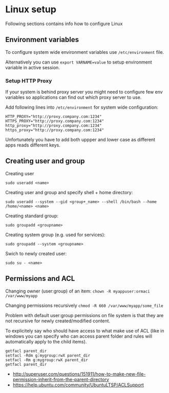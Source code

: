 # Linux setup

Following sections contains info how to configure Linux

## Environment variables

To configure system wide environment variables use `/etc/environment` file.

Alternatively you can use `export VARNAME=value` to setup environment variable in active session.

### Setup HTTP Proxy

If your system is behind proxy server you might need to configure few env variables so applications can 
find out which proxy server to use.

Add following lines into `/etc/environment` for system wide configuration:

```
HTTP_PROXY="http://proxy.company.com:1234"
HTTPS_PROXY="http://proxy.company.com:1234"
http_proxy="http://proxy.company.com:1234"
https_proxy="http://proxy.company.com:1234"
```

Unfortunately you have to add both uppper and lower case as different apps reads different keys.

## Creating user and group

Creating user

`sudo useradd <name>`

Creating user and group and specify shell + home directory:

`sudo useradd --system --gid <group+_name> --shell /bin/bash --home /home/<name> <name>`

Creating standard group:

`sudo groupadd <groupname>`

Creating system group (e.g. used for services):

`sudo groupadd --system <groupname>`

Swich to newly created user:

`sudo su - <name>`

## Permissions and ACL

Changing owner (user:group) of an item: `chown -R myappuser:ormaci /var/www/myapp`

Changing permissions recursively `chmod -R 660 /var/www/myapp/some_file`

Problem with default user:group permissions on file system is that they are not recursive for newly created/modified content.

To explicitely say who should have access to what make use of ACL (like in windows you can specify who can access parent folder and 
rules will automatically apply to the child items).

```
getfacl parent_dir
setfacl -Rdm g:mygroup:rwX parent_dir
setfacl -Rm g:mygroup:rwX parent_dir
getfacl parent_dir
```

- http://superuser.com/questions/151911/how-to-make-new-file-permission-inherit-from-the-parent-directory
- https://help.ubuntu.com/community/UbuntuLTSP/ACLSupport




